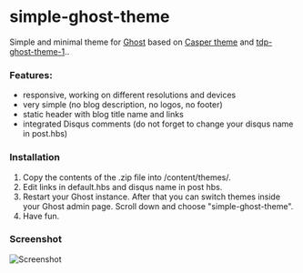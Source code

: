 simple-ghost-theme
==================

Simple and minimal theme for [Ghost](https://en.ghost.org) based on [Casper theme](https://github.com/TryGhost/Casper) and [tdp-ghost-theme-1](https://github.com/neilstuartcraig/tdp-ghost-theme-1)..

### Features:

- responsive, working on different resolutions and devices
- very simple (no blog description, no logos, no footer)
- static header with blog title name and links
- integrated Disqus comments (do not forget to change your disqus name in post.hbs)

### Installation

1. Copy the contents of the .zip file into /content/themes/.
2. Edit links in default.hbs and disqus name in post hbs.
3. Restart your Ghost instance. After that you can switch themes inside your Ghost admin page. Scroll down and choose "simple-ghost-theme".
4. Have fun.

### Screenshot

![Screenshot](http://zzeneg.ru/uploads/i/ef4f3a7b36ed0f303d2e25208510.png)